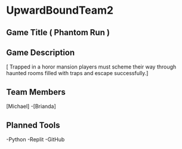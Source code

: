 # UpwardBoundTeam2
## Game Title ( Phantom Run )
## Game Description
[ Trapped in a horor mansion players must scheme their way through haunted rooms filled with traps and escape successfully.]

## Team Members
[Michael] -[Brianda]
## Planned Tools
-Python -Replit -GitHub
